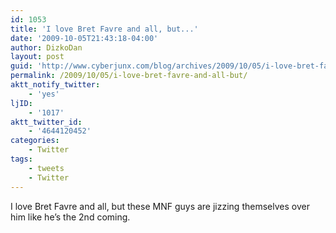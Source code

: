 ```yaml
---
id: 1053
title: 'I love Bret Favre and all, but...'
date: '2009-10-05T21:43:18-04:00'
author: DizkoDan
layout: post
guid: 'http://www.cyberjunx.com/blog/archives/2009/10/05/i-love-bret-favre-and-all-but/'
permalink: /2009/10/05/i-love-bret-favre-and-all-but/
aktt_notify_twitter:
    - 'yes'
ljID:
    - '1017'
aktt_twitter_id:
    - '4644120452'
categories:
    - Twitter
tags:
    - tweets
    - Twitter
---
```


I love Bret Favre and all, but these MNF guys are jizzing themselves over him like he’s the 2nd coming.